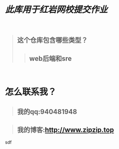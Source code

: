 #     _此库用于红岩网校提交作业_   

</br>    
    
>##    这个仓库包含哪些类型？            
>          
>>##   web后端和sre             
    
</br>    

#    怎么联系我？
>##    我的qq:940481948   

>##    我的博客:<http://www.zipzip.top>

sdf